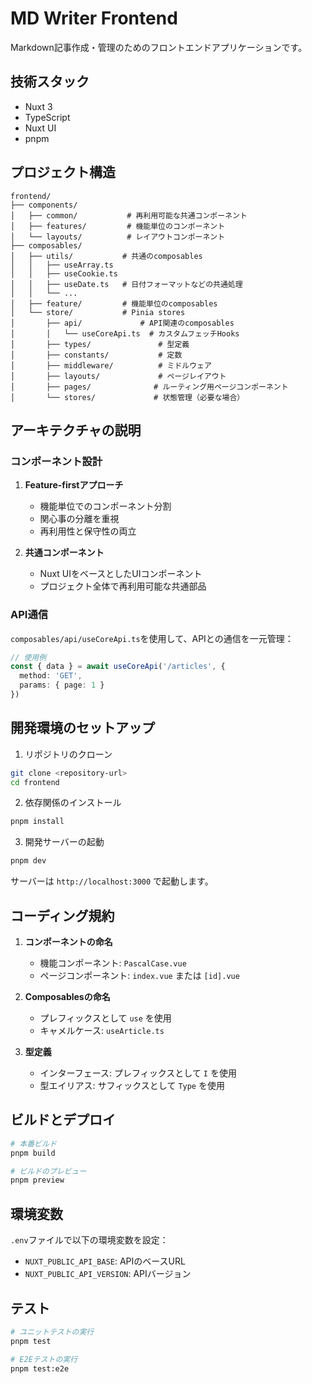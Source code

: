 # MD Writer Frontend

Markdown記事作成・管理のためのフロントエンドアプリケーションです。

## 技術スタック

- Nuxt 3
- TypeScript
- Nuxt UI
- pnpm

## プロジェクト構造

```text
frontend/
├── components/
│   ├── common/           # 再利用可能な共通コンポーネント
│   ├── features/         # 機能単位のコンポーネント
│   └── layouts/          # レイアウトコンポーネント
├── composables/
│   ├── utils/           # 共通のcomposables
│   │   ├── useArray.ts
│   │   ├── useCookie.ts
│   │   ├── useDate.ts   # 日付フォーマットなどの共通処理
│   │   └── ...
│   ├── feature/         # 機能単位のcomposables
│   └── store/           # Pinia stores
│       ├── api/             # API関連のcomposables
│       │   └── useCoreApi.ts  # カスタムフェッチHooks
│       ├── types/               # 型定義
│       ├── constants/           # 定数
│       ├── middleware/          # ミドルウェア
│       ├── layouts/             # ページレイアウト
│       ├── pages/              # ルーティング用ページコンポーネント
│       └── stores/             # 状態管理（必要な場合）
```

## アーキテクチャの説明

### コンポーネント設計

1. **Feature-firstアプローチ**
   - 機能単位でのコンポーネント分割
   - 関心事の分離を重視
   - 再利用性と保守性の両立

2. **共通コンポーネント**
   - Nuxt UIをベースとしたUIコンポーネント
   - プロジェクト全体で再利用可能な共通部品

### API通信

`composables/api/useCoreApi.ts`を使用して、APIとの通信を一元管理：

```typescript
// 使用例
const { data } = await useCoreApi('/articles', {
  method: 'GET',
  params: { page: 1 }
})
```

## 開発環境のセットアップ

1. リポジトリのクローン

```bash
git clone <repository-url>
cd frontend
```

2. 依存関係のインストール

```bash
pnpm install
```

3. 開発サーバーの起動

```bash
pnpm dev
```

サーバーは `http://localhost:3000` で起動します。

## コーディング規約

1. **コンポーネントの命名**
   - 機能コンポーネント: `PascalCase.vue`
   - ページコンポーネント: `index.vue` または `[id].vue`

2. **Composablesの命名**
   - プレフィックスとして `use` を使用
   - キャメルケース: `useArticle.ts`

3. **型定義**
   - インターフェース: プレフィックスとして `I` を使用
   - 型エイリアス: サフィックスとして `Type` を使用

## ビルドとデプロイ

```bash
# 本番ビルド
pnpm build

# ビルドのプレビュー
pnpm preview
```

## 環境変数

`.env`ファイルで以下の環境変数を設定：

- `NUXT_PUBLIC_API_BASE`: APIのベースURL
- `NUXT_PUBLIC_API_VERSION`: APIバージョン

## テスト

```bash
# ユニットテストの実行
pnpm test

# E2Eテストの実行
pnpm test:e2e
```
